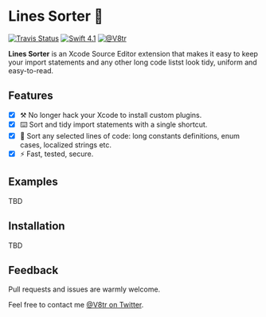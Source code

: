 # Lines Sorter 📃
[![Travis Status](https://travis-ci.org/V8tr/LinesSorter-Xcode-Extension.svg?branch=master)](https://travis-ci.org/V8tr/LinesSorter-Xcode-Extension)
[![Swift 4.1](https://img.shields.io/badge/swift-4.1-orange.svg?style=flat)](#)
[![@V8tr](https://img.shields.io/badge/contact-@V8tr-blue.svg?style=flat)](https://twitter.com/V8tr)

**Lines Sorter** is an Xcode Source Editor extension that makes it easy to keep your import statements and any other long code listst look tidy, uniform and easy-to-read.

## Features

- [X] ⚒ No longer hack your Xcode to install custom plugins.     
- [X] ⌨️ Sort and tidy import statements with a single shortcut.    
- [X] 📃 Sort any selected lines of code: long constants definitions, enum cases, localized strings etc.  
- [X] ⚡️ Fast, tested, secure.  

## Examples

TBD

## Installation

TBD

## Feedback

Pull requests and issues are warmly welcome.

Feel free to contact me [@V8tr on Twitter](https://twitter.com/johnsundell).
